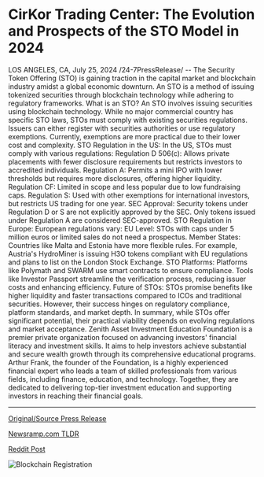 # CirKor Trading Center: The Evolution and Prospects of the STO Model in 2024

LOS ANGELES, CA, July 25, 2024 /24-7PressRelease/ -- The Security Token Offering (STO) is gaining traction in the capital market and blockchain industry amidst a global economic downturn. An STO is a method of issuing tokenized securities through blockchain technology while adhering to regulatory frameworks.  What is an STO? An STO involves issuing securities using blockchain technology. While no major commercial country has specific STO laws, STOs must comply with existing securities regulations. Issuers can either register with securities authorities or use regulatory exemptions. Currently, exemptions are more practical due to their lower cost and complexity.  STO Regulation in the US: In the US, STOs must comply with various regulations:  Regulation D 506(c): Allows private placements with fewer disclosure requirements but restricts investors to accredited individuals. Regulation A: Permits a mini IPO with lower thresholds but requires more disclosures, offering higher liquidity. Regulation CF: Limited in scope and less popular due to low fundraising caps. Regulation S: Used with other exemptions for international investors, but restricts US trading for one year. SEC Approval: Security tokens under Regulation D or S are not explicitly approved by the SEC. Only tokens issued under Regulation A are considered SEC-approved.  STO Regulation in Europe: European regulations vary:  EU Level: STOs with caps under 5 million euros or limited sales do not need a prospectus. Member States: Countries like Malta and Estonia have more flexible rules. For example, Austria's HydroMiner is issuing H3O tokens compliant with EU regulations and plans to list on the London Stock Exchange. STO Platforms: Platforms like Polymath and SWARM use smart contracts to ensure compliance. Tools like Investor Passport streamline the verification process, reducing issuer costs and enhancing efficiency.  Future of STOs: STOs promise benefits like higher liquidity and faster transactions compared to ICOs and traditional securities. However, their success hinges on regulatory compliance, platform standards, and market depth.  In summary, while STOs offer significant potential, their practical viability depends on evolving regulations and market acceptance.  Zenith Asset Investment Education Foundation is a premier private organization focused on advancing investors' financial literacy and investment skills. It aims to help investors achieve substantial and secure wealth growth through its comprehensive educational programs. Arthur Frank, the founder of the Foundation, is a highly experienced financial expert who leads a team of skilled professionals from various fields, including finance, education, and technology. Together, they are dedicated to delivering top-tier investment education and supporting investors in reaching their financial goals. 

---

[Original/Source Press Release](https://www.24-7pressrelease.com/press-release/512846/cirkor-trading-center-the-evolution-and-prospects-of-the-sto-model-in-2024)
                    

[Newsramp.com TLDR](None) 



[Reddit Post](https://www.reddit.com/r/newsramp/comments/1eborer/security_token_offering_sto_gaining_traction/) 



![Blockchain Registration](https://cdn.newsramp.app/24-7PressRelease/qrcode/247/25/chipqwfi.webp)